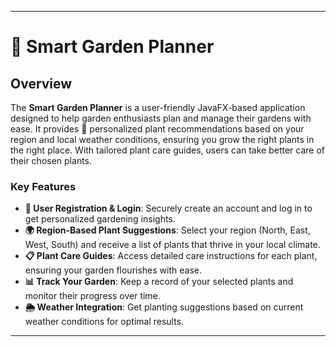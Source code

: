 

---

# 🌱 Smart Garden Planner

## Overview

The **Smart Garden Planner** is a user-friendly JavaFX-based application designed to help garden enthusiasts plan and manage their gardens with ease. It provides 🌿 personalized plant recommendations based on your region and local weather conditions, ensuring you grow the right plants in the right place. With tailored plant care guides, users can take better care of their chosen plants.

### Key Features
- **🔐 User Registration & Login**: Securely create an account and log in to get personalized gardening insights.
- **🌍 Region-Based Plant Suggestions**: Select your region (North, East, West, South) and receive a list of plants that thrive in your local climate.
- **📋 Plant Care Guides**: Access detailed care instructions for each plant, ensuring your garden flourishes with ease.
- **📊 Track Your Garden**: Keep a record of your selected plants and monitor their progress over time.
- **🌦️ Weather Integration**: Get planting suggestions based on current weather conditions for optimal results.

---
